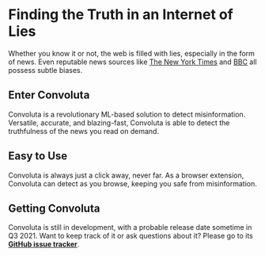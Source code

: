 # Finding the Truth in an Internet of Lies

Whether you know it or not, the web is filled with lies, especially in the form of news. Even reputable news sources like [The New York Times](https://www.nytimes.com) and [BBC](https://www.bbc.com) all possess subtle biases.

## Enter Convoluta

Convoluta is a revolutionary ML-based solution to detect misinformation. Versatile, accurate, and blazing-fast, Convoluta is able to detect the truthfulness of the news you read on demand.

## Easy to Use

Convoluta is always just a click away, never far. As a browser extension, Convoluta can detect as you browse, keeping you safe from misinformation.

## Getting Convoluta

Convoluta is still in development, with a probable release date sometime in Q3 2021. Want to keep track of it or ask questions about it? Please go to its **[GitHub issue tracker](https://github.com/convoluta/convoluta.github.io/issues)**.
